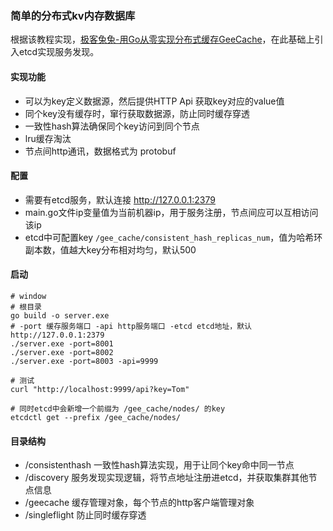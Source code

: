 ### 简单的分布式kv内存数据库

根据该教程实现，[极客兔兔-用Go从零实现分布式缓存GeeCache](https://geektutu.com/post/geecache.html)，在此基础上引入etcd实现服务发现。

#### 实现功能

- 可以为key定义数据源，然后提供HTTP Api 获取key对应的value值
- 同个key没有缓存时，窜行获取数据源，防止同时缓存穿透
- 一致性hash算法确保同个key访问到同个节点
- lru缓存淘汰
- 节点间http通讯，数据格式为 protobuf

#### 配置

- 需要有etcd服务，默认连接 http://127.0.0.1:2379
- main.go文件ip变量值为当前机器ip，用于服务注册，节点间应可以互相访问该ip
- etcd中可配置key `/gee_cache/consistent_hash_replicas_num`，值为哈希环副本数，值越大key分布相对均匀，默认500

#### 启动

```shell
# window
# 根目录
go build -o server.exe
# -port 缓存服务端口 -api http服务端口 -etcd etcd地址，默认 http://127.0.0.1:2379
./server.exe -port=8001
./server.exe -port=8002
./server.exe -port=8003 -api=9999 

# 测试
curl "http://localhost:9999/api?key=Tom"

# 同时etcd中会新增一个前缀为 /gee_cache/nodes/ 的key
etcdctl get --prefix /gee_cache/nodes/
```

#### 目录结构
- /consistenthash 一致性hash算法实现，用于让同个key命中同一节点
- /discovery 服务发现实现逻辑，将节点地址注册进etcd，并获取集群其他节点信息
- /geecache 缓存管理对象，每个节点的http客户端管理对象
- /singleflight 防止同时缓存穿透